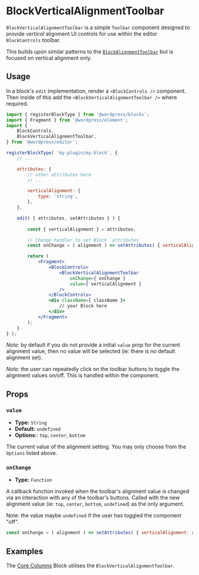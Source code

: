 BlockVerticalAlignmentToolbar
=============================

`BlockVerticalAlignmentToolbar` is a simple `Toolbar` component designed to provide _vertical_ alignment UI controls for use within the editor `BlockControls` toolbar.

This builds upon similar patterns to the [`BlockAlignmentToolbar`](https://github.com/WordPress/gutenberg/tree/master/packages/editor/src/components/block-alignment-toolbar) but is focused on vertical alignment only.

## Usage

In a block's `edit` implementation, render a `<BlockControls />` component. Then inside of this add the `<BlockVerticalAlignmentToolbar />` where required. 


```jsx
import { registerBlockType } from '@wordpress/blocks';
import { Fragment } from '@wordpress/element';
import {
	BlockControls,
	BlockVerticalAlignmentToolbar,
} from '@wordpress/editor';

registerBlockType( 'my-plugin/my-block', {
	// ...

	attributes: {
		// other attributes here
		// ...

		verticalAlignment: {
			type: 'string',
		},
	},

	edit( { attributes, setAttributes } ) {
		
		const { verticalAlignment } = attributes;

		// Change handler to set Block `attributes`
		const onChange = ( alignment ) => setAttributes( { verticalAlignment: alignment } );

		return (
			<Fragment>
				<BlockControls>
					<BlockVerticalAlignmentToolbar
						onChange={ onChange }
						value={ verticalAlignment }
					/>
				</BlockControls>
				<div className={ className }>
					// your Block here
				</div>
			</Fragment>
		);
	}
} );
```

_Note:_ by default if you do not provide a initial `value` prop for the current alignment value, then no value will be selected (ie: there is no default alignment set). 

_Note:_ the user can repeatedly click on the toolbar buttons to toggle the alignment values on/off. This is handled within the component.

## Props

### `value`
* **Type:** `String`
* **Default:** `undefined`
* **Options:**: `top`, `center`, `bottom`

The current value of the alignment setting. You may only choose from the `Options` listed above.


### `onChange`
* **Type:** `Function`

A callback function invoked when the toolbar's alignment value is changed via an interaction with any of the toolbar's buttons. Called with the new alignment value (ie: `top`, `center`, `bottom`, `undefined`) as the only argument.

Note: the value maybe `undefined` if the user has toggled the component "off".

```js
const onChange = ( alignment ) => setAttributes( { verticalAlignment: alignment } );
```

## Examples

The [Core Columns](https://github.com/WordPress/gutenberg/tree/master/packages/block-library/src/columns) Block utilises the `BlockVerticalAlignmentToolbar`.